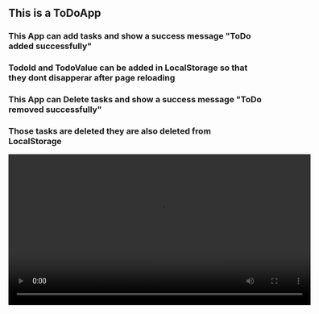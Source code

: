 <h2>This is a ToDoApp</h2>
<h3>This App can add tasks and show a success message "ToDo added successfully"</h3>
<h3>TodoId and TodoValue can be  added in LocalStorage so that they dont disapperar after page reloading </h3>
<h3>This App can Delete tasks and show a success message "ToDo removed successfully" </h3>
<h3>Those tasks are deleted they are also deleted from LocalStorage </h3>
<video controls width="600">
  <source src="C:\Users\My System\OneDrive\Videos\Screen Recordings\Screen Recording 2025-01-14 172527.mp4" type="video/mp4">
  Your browser does not support the video tag.
</video>





